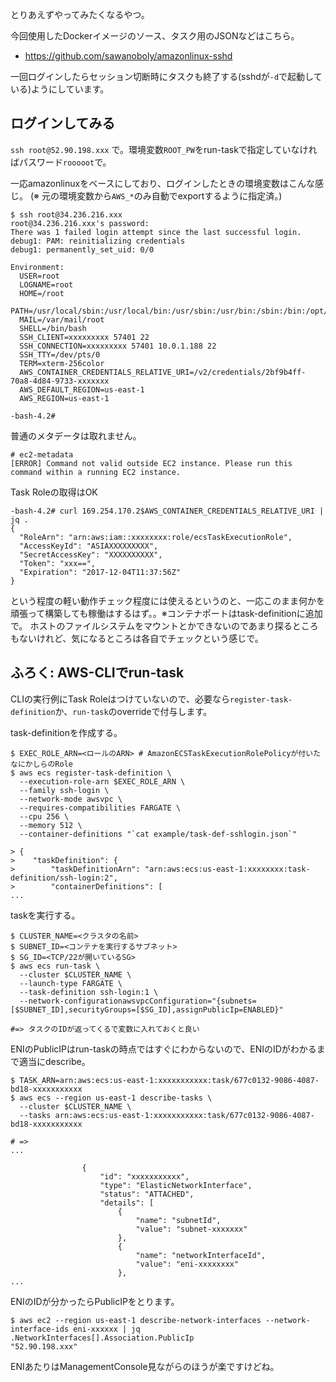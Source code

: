
とりあえずやってみたくなるやつ。

今回使用したDockerイメージのソース、タスク用のJSONなどはこちら。

- https://github.com/sawanoboly/amazonlinux-sshd

一回ログインしたらセッション切断時にタスクも終了する(sshdが`-d`で起動している)ようにしています。

## ログインしてみる

`ssh root@52.90.198.xxx` で。環境変数`ROOT_PW`をrun-taskで指定していなければパスワード`rooooot`で。

一応amazonlinuxをベースにしており、ログインしたときの環境変数はこんな感じ。 (※ 元の環境変数から`AWS_*`のみ自動でexportするように指定済。)

```bash:
$ ssh root@34.236.216.xxx
root@34.236.216.xxx's password: 
There was 1 failed login attempt since the last successful login.
debug1: PAM: reinitializing credentials
debug1: permanently_set_uid: 0/0

Environment:
  USER=root
  LOGNAME=root
  HOME=/root
  PATH=/usr/local/sbin:/usr/local/bin:/usr/sbin:/usr/bin:/sbin:/bin:/opt/aws/bin
  MAIL=/var/mail/root
  SHELL=/bin/bash
  SSH_CLIENT=xxxxxxxxx 57401 22
  SSH_CONNECTION=xxxxxxxxx 57401 10.0.1.188 22
  SSH_TTY=/dev/pts/0
  TERM=xterm-256color
  AWS_CONTAINER_CREDENTIALS_RELATIVE_URI=/v2/credentials/2bf9b4ff-70a8-4d84-9733-xxxxxxx
  AWS_DEFAULT_REGION=us-east-1
  AWS_REGION=us-east-1

-bash-4.2# 
```

普通のメタデータは取れません。

```
# ec2-metadata 
[ERROR] Command not valid outside EC2 instance. Please run this command within a running EC2 instance.
```

Task Roleの取得はOK

```bash:
-bash-4.2# curl 169.254.170.2$AWS_CONTAINER_CREDENTIALS_RELATIVE_URI | jq .
{
  "RoleArn": "arn:aws:iam::xxxxxxxx:role/ecsTaskExecutionRole",
  "AccessKeyId": "ASIAXXXXXXXXX",
  "SecretAccessKey": "XXXXXXXXXX",
  "Token": "xxx==",
  "Expiration": "2017-12-04T11:37:56Z"
}
```


という程度の軽い動作チェック程度には使えるというのと、一応このまま何かを頑張って構築しても稼働はするはず。。※コンテナポートはtask-definitionに追加で。
ホストのファイルシステムをマウントとかできないのであまり探るところもないけれど、気になるところは各自でチェックという感じで。



## ふろく: AWS-CLIでrun-task

CLIの実行例にTask Roleはつけていないので、必要なら`register-task-definition`か、`run-task`のoverrideで付与します。

task-definitionを作成する。

```bash:
$ EXEC_ROLE_ARN=<ロールのARN> # AmazonECSTaskExecutionRolePolicyが付いたなにかしらのRole
$ aws ecs register-task-definition \
  --execution-role-arn $EXEC_ROLE_ARN \
  --family ssh-login \
  --network-mode awsvpc \
  --requires-compatibilities FARGATE \
  --cpu 256 \
  --memory 512 \
  --container-definitions "`cat example/task-def-sshlogin.json`"

> {
>    "taskDefinition": {
>        "taskDefinitionArn": "arn:aws:ecs:us-east-1:xxxxxxxx:task-definition/ssh-login:2",
>        "containerDefinitions": [
...
```

taskを実行する。

```bash:
$ CLUSTER_NAME=<クラスタの名前>
$ SUBNET_ID=<コンテナを実行するサブネット>
$ SG_ID=<TCP/22が開いているSG>
$ aws ecs run-task \
  --cluster $CLUSTER_NAME \
  --launch-type FARGATE \
  --task-definition ssh-login:1 \
  --network-configurationawsvpcConfiguration="{subnets=[$SUBNET_ID],securityGroups=[$SG_ID],assignPublicIp=ENABLED}"

#=> タスクのIDが返ってくるで変数に入れておくと良い
```

ENIのPublicIPはrun-taskの時点ではすぐにわからないので、ENIのIDがわかるまで適当にdescribe。

```bash:
$ TASK_ARN=arn:aws:ecs:us-east-1:xxxxxxxxxxx:task/677c0132-9086-4087-bd18-xxxxxxxxxxx
$ aws ecs --region us-east-1 describe-tasks \
  --cluster $CLUSTER_NAME \
  --tasks arn:aws:ecs:us-east-1:xxxxxxxxxxx:task/677c0132-9086-4087-bd18-xxxxxxxxxxx

# =>
...

                {
                    "id": "xxxxxxxxxxx",
                    "type": "ElasticNetworkInterface",
                    "status": "ATTACHED",
                    "details": [
                        {
                            "name": "subnetId",
                            "value": "subnet-xxxxxxx"
                        },
                        {
                            "name": "networkInterfaceId",
                            "value": "eni-xxxxxxxx"
                        },
...

```

ENIのIDが分かったらPublicIPをとります。

```bash:
$ aws ec2 --region us-east-1 describe-network-interfaces --network-interface-ids eni-xxxxxx | jq .NetworkInterfaces[].Association.PublicIp
"52.90.198.xxx"
```

ENIあたりはManagementConsole見ながらのほうが楽ですけどね。

